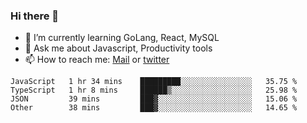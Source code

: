 ### Hi there 👋

- 🌱 I’m currently learning GoLang, React, MySQL
- 💬 Ask me about Javascript, Productivity tools 
- 📫 How to reach me: [Mail](mailto:kvaishak47@gmail.com) or [twitter](https://twitter.com/kvaish4k)

<!--START_SECTION:waka-->

```text
JavaScript   1 hr 34 mins    █████████░░░░░░░░░░░░░░░░   35.75 %
TypeScript   1 hr 8 mins     ██████▒░░░░░░░░░░░░░░░░░░   25.98 %
JSON         39 mins         ███▓░░░░░░░░░░░░░░░░░░░░░   15.06 %
Other        38 mins         ███▓░░░░░░░░░░░░░░░░░░░░░   14.65 %
```

<!--END_SECTION:waka-->
